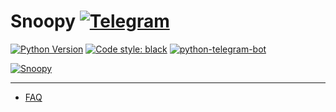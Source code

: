 Snoopy [![Telegram](https://img.shields.io/badge/Telegram-Bot-blue.svg?logo=telegram)](https://t.me/CSnoopyBot)
===

[![Python Version](https://img.shields.io/badge/python-3.11-2241b3)](https://docs.python.org/3.11/) [![Code style: black](https://img.shields.io/badge/code%20style-black-000000.svg)](https://github.com/psf/black) [![python-telegram-bot](https://img.shields.io/badge/python_telegram_bot-21.7-blue.svg?logo=telegram)](https://docs.python-telegram-bot.org/en/v21.7/)

[![Snoopy](docs/snoopy.png)](https://t.me/CSnoopyBot)

---

- [FAQ](docs/faq.md)
